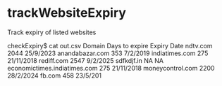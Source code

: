 # trackWebsiteExpiry
Track expiry of listed websites 

checkExpiry$ cat out.csv 
Domain  Days to expire  Expiry Date
ndtv.com        2044    25/9/2023
anandabazar.com 353     7/2/2019
indiatimes.com  275     21/11/2018
rediff.com      2547    9/2/2025
sdfkdjf.in      NA      NA
economictimes.indiatimes.com    275     21/11/2018
moneycontrol.com        2200    28/2/2024
fb.com  458     23/5/201

